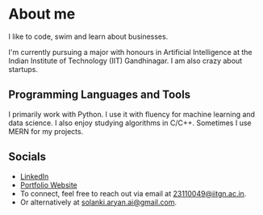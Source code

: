 # About me 

I like to code, swim and learn about businesses. 

I'm currently pursuing a major with honours in Artificial Intelligence at the Indian Institute of Technology (IIT) Gandhinagar. I am also crazy about startups. 

## Programming Languages and Tools

I primarily work with Python. I use it with fluency for machine learning and data science. I also enjoy studying algorithms in C/C++. Sometimes I use MERN for my projects. 

## Socials
- [LinkedIn](https://www.linkedin.com/in/aryan-solanki-ai/)
- [Portfolio Website](https://minimal-portfolio-ochre.vercel.app/)
- To connect, feel free to reach out via email at [23110049@iitgn.ac.in](mailto:23110049@iitgn.ac.in).
- Or alternatively at [solanki.aryan.ai@gmail.com](mailto:solanki.aryan.ai@gmail.com).
